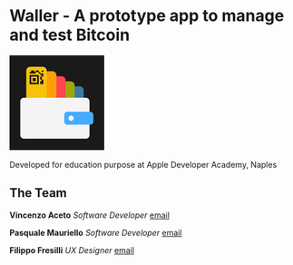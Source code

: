 # Waller - A prototype app to manage and test Bitcoin

![alt Waller icon](https://github.com/vinzaceto/madeInChain/blob/master/Waller/Waller/Assets.xcassets/AppIcon.appiconset/wallerIcon-83.5%402x.png)


Developed for education purpose at Apple Developer Academy, Naples

**The Team**
-----

**Vincenzo Aceto** _Software Developer_ [email](mailTo://vinc.aceto@gmail.com)

**Pasquale Mauriello** _Software Developer_ [email](mailTo://paki81@cheapnet.it)

**Filippo Fresilli** _UX Designer_ [email](mailTo://filippo.fresilli@gmail.com)
